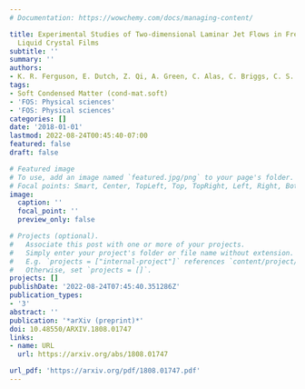 ```yaml
---
# Documentation: https://wowchemy.com/docs/managing-content/

title: Experimental Studies of Two-dimensional Laminar Jet Flows in Freely Suspended
  Liquid Crystal Films
subtitle: ''
summary: ''
authors:
- K. R. Ferguson, E. Dutch, Z. Qi, A. Green, C. Alas, C. Briggs, C. S. Park, M. A. Glaser, J. E. Maclennan, and N. A. Clark
tags:
- Soft Condensed Matter (cond-mat.soft)
- 'FOS: Physical sciences'
- 'FOS: Physical sciences'
categories: []
date: '2018-01-01'
lastmod: 2022-08-24T00:45:40-07:00
featured: false
draft: false

# Featured image
# To use, add an image named `featured.jpg/png` to your page's folder.
# Focal points: Smart, Center, TopLeft, Top, TopRight, Left, Right, BottomLeft, Bottom, BottomRight.
image:
  caption: ''
  focal_point: ''
  preview_only: false

# Projects (optional).
#   Associate this post with one or more of your projects.
#   Simply enter your project's folder or file name without extension.
#   E.g. `projects = ["internal-project"]` references `content/project/deep-learning/index.md`.
#   Otherwise, set `projects = []`.
projects: []
publishDate: '2022-08-24T07:45:40.351286Z'
publication_types:
- '3'
abstract: ''
publication: '*arXiv (preprint)*'
doi: 10.48550/ARXIV.1808.01747
links:
- name: URL
  url: https://arxiv.org/abs/1808.01747

url_pdf: 'https://arxiv.org/pdf/1808.01747.pdf'
---
```

